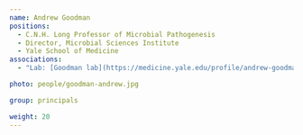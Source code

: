 ```yaml
---
name: Andrew Goodman
positions:
  - C.N.H. Long Professor of Microbial Pathogenesis 
  - Director, Microbial Sciences Institute
  - Yale School of Medicine
associations:
  - "Lab: [Goodman lab](https://medicine.yale.edu/profile/andrew-goodman/)"

photo: people/goodman-andrew.jpg

group: principals

weight: 20
---
```


